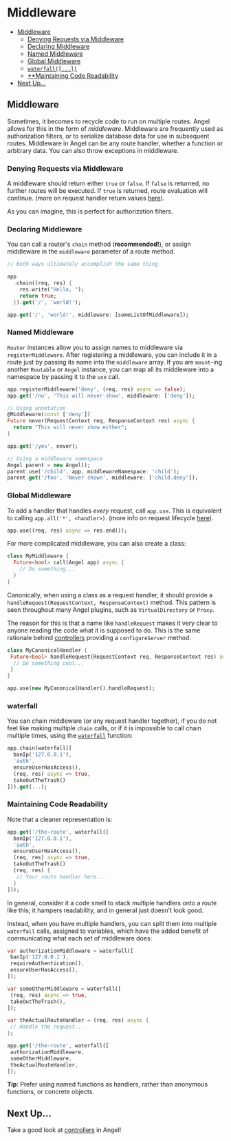 # Middleware

* [Middleware](middleware.md#middleware)
  * [Denying Requests via Middleware](middleware.md#denying-requests-via-middleware)
  * [Declaring Middleware](middleware.md#declaring-middleware)
  * [Named Middleware](middleware.md#named-middleware)
  * [Global Middleware](middleware.md#global-middleware)
  * [`waterfall([...])`](middleware.md#waterfall)
  * [**Maintaining Code Readability](middleware.md#maintaining-code-readability)
* [Next Up...](middleware.md#next-up)

## Middleware

Sometimes, it becomes to recycle code to run on multiple routes. Angel allows for this in the form of _middleware_. Middleware are frequently used as authorization filters, or to serialize database data for use in subsequent routes. Middleware in Angel can be any route handler, whether a function or arbitrary data. You can also throw exceptions in middleware.

### Denying Requests via Middleware

A middleware should return either `true` or `false`. If `false` is returned, no further routes will be executed. If `true` is returned, route evaluation will continue. \(more on request handler return values [here](requests-and-responses.md#return-values)\).

As you can imagine, this is perfect for authorization filters.

### Declaring Middleware

You can call a router's `chain` method \(**recommended!**\), or assign middleware in the `middleware` parameter of a route method.

```dart
// Both ways ultimately accomplish the same thing

app
  .chain((req, res) {
    res.write("Hello, ");
    return true;
  }).get('/', 'world!');

app.get('/', 'world!', middleware: [someListOfMiddleware]);
```

### Named Middleware

`Router` instances allow you to assign names to middleware via `registerMiddleware`. After registering a middleware, you can include it in a route just by passing its name into the `middleware` array. If you are `mount`-ing another `Routable` or `Angel` instance, you can map all its middleware into a namespace by passing it to the `use` call.

```dart
app.registerMiddleware('deny', (req, res) async => false);
app.get('/no', 'This will never show', middleware: ['deny']);

// Using annotation
@Middleware(const ['deny'])
Future never(RequestContext req, ResponseContext res) async {
  return "This will never show either";
}

app.get('/yes', never);

// Using a middleware namespace
Angel parent = new Angel();
parent.use('/child', app, middlewareNamespace: 'child');
parent.get('/foo', 'Never shown', middleware: ['child.deny']);
```

### Global Middleware

To add a handler that handles *every* request, call `app.use`. This is equivalent to calling `app.all('*', <handler>)`. \(more info on request lifecycle [here](request-lifecycle.md)\). 



```dart
app.use((req, res) async => res.end());
```

For more complicated middleware, you can also create a class:

```dart
class MyMiddleware {
  Future<bool> call(Angel app) async {
    // Do something...
  }
}
```

Canonically, when using a class as a request handler, it should provide a `handleRequest(RequestContext, ResponseContext)` method. This pattern is seen throughout many Angel plugins, such as `VirtualDirectory` or `Proxy`.

The reason for this is that a name like `handleRequest` makes it very clear to anyone reading the code what it is supposed to do.
This is the same rationale behind [controllers](controllers.md) providing a `configureServer` method.

```dart
class MyCanonicalHandler {
 Future<bool> handleRequest(RequestContext req, ResponseContext res) async {
  // Do something cool...
 }
}

app.use(new MyCanonicalHandler().handleRequest);
```

### waterfall

You can chain middleware \(or any request handler together\), if you do not feel like making multiple `chain` calls, or if it is impossible to call chain multiple times, using the [`waterfall`](https://www.dartdocs.org/documentation/angel_framework/latest/angel_framework/waterfall.html) function:

```dart
app.chain(waterfall([
  banIp('127.0.0.1'),
  'auth',
  ensureUserHasAccess(),
  (req, res) async => true,
  takeOutTheTrash()
])).get(...);
```

### Maintaining Code Readability

Note that a cleaner representation is:

```dart
app.get('/the-route', waterfall([
  banIp('127.0.0.1'),
  'auth',
  ensureUserHasAccess(),
  (req, res) async => true,
  takeOutTheTrash()
  (req, res) {
   // Your route handler here...
  }
]));
```

In general, consider it a code smell to stack multiple handlers onto a route like this; it hampers readability,
and in general just doesn't look good.

Instead, when you have multiple handlers, you can split them into multiple `waterfall` calls, assigned to variables,
which have the added benefit of communicating what each set of middleware does:

```dart
var authorizationMiddleware = waterfall([
 banIp('127.0.0.1'),
 requireAuthentication(),
 ensureUserHasAccess(),
]);

var someOtherMiddleware = waterfall([
 (req, res) async => true,
 takeOutTheTrash(),
]);

var theActualRouteHandler = (req, res) async {
 // Handle the request...
};

app.get('/the-route', waterfall([
 authorizationMiddleware,
 someOtherMiddleware,
 theActualRouteHandler,
]);

```

**Tip**: Prefer using named functions as handlers, rather than anonymous functions, or concrete objects.

## Next Up...

Take a good look at [controllers](controllers.md) in Angel!

